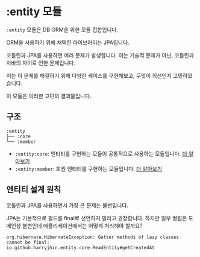 # :entity 모듈

`:entity` 모듈은 DB ORM을 위한 모듈 집합입니다.

ORM을 사용하기 위해 채택한 라이브러리는 JPA입니다.

코틀린과 JPA를 사용하면 여러 문제가 발생합니다.
이는 기술적 문제가 아닌, 코틀린과 자바의 차이로 인한 문제입니다.

저는 이 문제를 해결하기 위해 다양한 케이스를 구현해보고, 무엇이 최선인지 고민하였습니다.

이 모듈은 이러한 고민의 결과물입니다.

## 구조

```
:entity
├── :core
└── :member
```

- `:entity:core`: 엔티티를 구현하는 모듈이 공통적으로 사용하는 모듈입니다. [더 알아보기](./core/README.md)
- `:entity:member`: 회원 엔티티를 구현하는 모듈입니다. [더 알아보기](./member/README.md)

## 엔티티 설계 원칙

코툴린과 JPA를 사용하면서 가장 큰 문제는 불변입니다.

JPA는 기본적으로 필드를 final로 선언하지 말라고 권장합니다.
하지만 일부 컬럼은 도메인상 불변인데 애플리케이션에서는 어떻게 처리해야 할까요?

```
org.hibernate.HibernateException: Getter methods of lazy classes cannot be final: io.github.harryjhin.entity.core.ReadEntity#getCreatedAt
```
